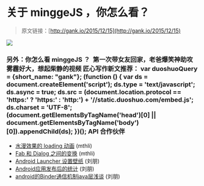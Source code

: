 # 关于 minggeJS ，你怎么看？

> 原文链接：[http://gank.io/2015/12/15](http://gank.io/2015/12/15)

![](http://ww4.sinaimg.cn/large/7a8aed7bgw1eyz0ni2r15j21kw2dcq8x.jpg)

### 另外：你怎么看&nbsp;minggeJS ？&nbsp;                                                                        第一次带女友回家，老爸爆笑神助攻                                                                                            雾霾好大，想起柴静的视频                                                                                    匠心写作新文推荐：                                                                                var duoshuoQuery = {short_name: "gank"};    (function () {        var ds = document.createElement('script');        ds.type = 'text/javascript';        ds.async = true;        ds.src = (document.location.protocol == 'https:' ? 'https:' : 'http:') + '//static.duoshuo.com/embed.js';        ds.charset = 'UTF-8';        (document.getElementsByTagName('head')[0]        || document.getElementsByTagName('body')[0]).appendChild(ds);    })();                                API                            合作伙伴                                    

* [水漫效果的 loading 动画](https://github.com/lopspower/CircularFillableLoaders) (mthli)
* [Fab 和 Dialog 之间的变换](https://github.com/hujiaweibujidao/FabDialogMorph) (mthli)
* [Android Launcher 设置壁纸](http://blog.csdn.net/wangjinyu501/article/details/41518465) (刘朋)
* [Android应用发布后的统计](http://blog.csdn.net/sbsujjbcy/article/details/46757391) (刘朋)
* [android的Binder通信机制java层浅谈](http://blog.csdn.net/lpjishu/article/details/49942919) (刘朋)


